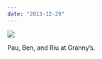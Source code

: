```yaml
---
date: "2013-12-29"
---
```


![](images/tumblr_myklvqgTiy1r16syio2_r1_500.jpg)

Pau, Ben, and Riu at Granny’s.
